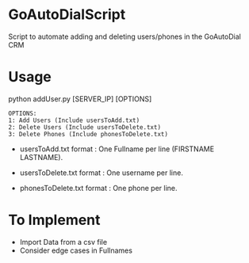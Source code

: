 # GoAutoDialScript
Script to automate adding and deleting users/phones in the GoAutoDial CRM

# Usage 
  python addUser.py [SERVER_IP] [OPTIONS]  
	
    OPTIONS:
    1: Add Users (Include usersToAdd.txt)
    2: Delete Users (Include usersToDelete.txt)
    3: Delete Phones (Include phonesToDelete.txt)
  
  - usersToAdd.txt format : One Fullname per line (FIRSTNAME LASTNAME).  
	
  - usersToDelete.txt format : One username per line.  
	
  - phonesToDelete.txt format : One phone per line.  
# To Implement
- Import Data from a csv file  
- Consider edge cases in Fullnames  
